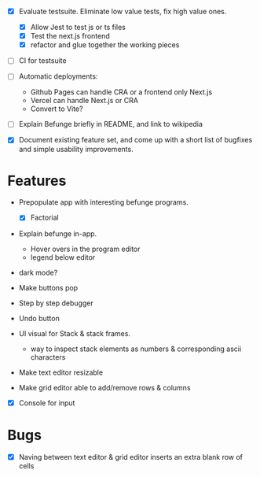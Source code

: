 - [x] Evaluate testsuite. Eliminate low value tests, fix high value ones.
  - [x] Allow Jest to test js or ts files
  - [x] Test the next.js frontend
  - [x] refactor and glue together the working pieces
- [ ] CI for testsuite
- [ ] Automatic deployments:
    - Github Pages can handle CRA or a frontend only Next.js
    - Vercel can handle Next.js or CRA
    - Convert to Vite?
- [ ] Explain Befunge briefly in README, and link to wikipedia
- [x] Document existing feature set, and come up with a short list of bugfixes and simple usability improvements.


# Features
- Prepopulate app with interesting befunge programs.
  - [x] Factorial
- Explain befunge in-app.
  - Hover overs in the program editor
  - legend below editor
- dark mode?
- Make buttons pop
- Step by step debugger
- Undo button

- UI visual for Stack & stack frames.
  - way to inspect stack elements as numbers & corresponding ascii characters

- Make text editor resizable
- Make grid editor able to add/remove rows & columns
- [x] Console for input

# Bugs
- [x] Naving between text editor & grid editor inserts an extra blank row of cells
